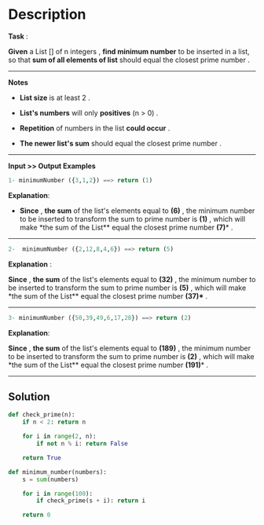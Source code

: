 # Description

**Task** :

**Given** a List [] of n integers , **find minimum number** to be inserted in a list, so that **sum of all elements of list** should equal the closest prime number .

---

**Notes**

- **List size** is at least 2 .

- **List's numbers** will only **positives** (n > 0) .

- **Repetition** of numbers in the list **could occur** .

- **The newer list's sum** should equal the closest prime number .

---

**Input >> Output Examples**

```py
1- minimumNumber ({3,1,2}) ==> return (1)
```

**Explanation**:

- **Since** , **the sum** of the list's elements equal to **(6)** , the minimum number to be inserted to transform the sum to prime number is **(1)** , which will make \*the sum of the List\*\* equal the closest prime number **(7)**\* .

---

```py
2-  minimumNumber ({2,12,8,4,6}) ==> return (5)
```

**Explanation** :

**Since** , **the sum** of the list's elements equal to **(32)** , the minimum number to be inserted to transform the sum to prime number is **(5)** , which will make \*the sum of the List\*\* equal the closest prime number **(37)\*** .

---

```py
3- minimumNumber ({50,39,49,6,17,28}) ==> return (2)
```

**Explanation**:

**Since** , **the sum** of the list's elements equal to **(189)** , the minimum number to be inserted to transform the sum to prime number is **(2)** , which will make \*the sum of the List\*\* equal the closest prime number **(191)**\* .

---

## Solution

```py
def check_prime(n):
    if n < 2: return n

    for i in range(2, n):
        if not n % i: return False

    return True

def minimum_number(numbers):
    s = sum(numbers)

    for i in range(100):
        if check_prime(s + i): return i

    return 0
```
